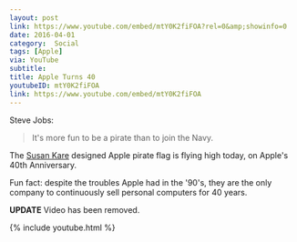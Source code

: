 ```yaml
---
layout: post
link: https://www.youtube.com/embed/mtY0K2fiFOA?rel=0&amp;showinfo=0
date: 2016-04-01
category:  Social
tags: [Apple]
via: YouTube
subtitle: 
title: Apple Turns 40
youtubeID: mtY0K2fiFOA
link: https://www.youtube.com/embed/mtY0K2fiFOA
---
```



Steve Jobs:

  >It's more fun to be a pirate than to join the Navy.
<!-- more -->  
The [Susan Kare][1] designed Apple pirate flag is flying high today, on Apple's 40th Anniversary.

Fun fact: despite the troubles Apple had in the '90's, they are the only company to continuously sell personal computers for 40 years.

**UPDATE** Video has been removed.

{% include youtube.html %}

[1]:	http://www.kareprints.com/hand-painted-pirate-flag/